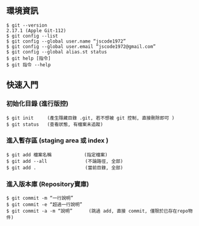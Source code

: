 ## 環境資訊
```
$ git --version
2.17.1 (Apple Git-112)
$ git config --list
$ git config --global user.name “jscode1972”
$ git config --global user.email “jscode1972@gmail.com”
$ git config --global alias.st status
$ git help [指令]
$ git 指令 --help
```

## 快速入門
### 初始化目錄 (進行版控)
```
$ git init     (產生隱藏目錄 .git, 若不想被 git 控制, 直接刪除即可 )
$ git status   (查看狀態, 有檔案未追蹤)
```
### 進入暫存區 (staging area 或 index )
```
$ git add 檔案名稱            (指定檔案)
$ git add --all              (不論路徑, 全部)
$ git add .                  (當前目錄, 全部)
```
### 進入版本庫 (Repository寶庫)
```
$ git commit -m “一行說明” 
$ git commit -e “超過一行說明”
$ git commit -a -m “說明”      (跳過 add, 直接 commit, 僅限於已存在repo物件)
```
